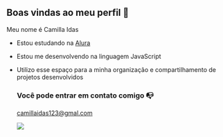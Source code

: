 ## Boas vindas ao meu perfil 🖤

Meu nome é Camilla Idas

- Estou estudando na [Alura](https://www.alura.com.br)
- Estou me desenvolvendo na linguagem JavaScript
- Utilizo esse espaço para a minha organização e compartilhamento de projetos desenvolvidos

  ### Você pode entrar em contato comigo 📭

  camillaidas123@gmal.com

  ![](https://media.tenor.com/wX8x8wFHEV8AAAAj/vatobiox.gif)
  
